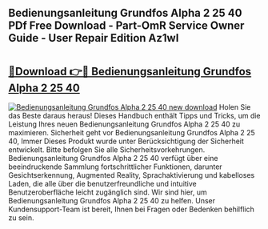 ## Bedienungsanleitung Grundfos Alpha 2 25 40 PDf Free Download - Part-OmR Service Owner Guide - User Repair Edition Az1wI

# <h2><a href="http://df36ix.blite.top/?on=Bedienungsanleitung+Grundfos+Alpha+2+25+40">🔗Download 👉🔴 Bedienungsanleitung Grundfos Alpha 2 25 40</a></h2>

[![Bedienungsanleitung Grundfos Alpha 2 25 40 new download](https://i.imgur.com/lujVjoI.png)](http://df36ix.blite.top/?on=Bedienungsanleitung+Grundfos+Alpha+2+25+40)
Holen Sie das Beste daraus heraus! Dieses Handbuch enthält Tipps und Tricks, um die Leistung Ihres neuen Bedienungsanleitung Grundfos Alpha 2 25 40 zu maximieren. Sicherheit geht vor Bedienungsanleitung Grundfos Alpha 2 25 40, Immer Dieses Produkt wurde unter Berücksichtigung der Sicherheit entwickelt. Bitte befolgen Sie alle Sicherheitsvorkehrungen. Bedienungsanleitung Grundfos Alpha 2 25 40 verfügt über eine beeindruckende Sammlung fortschrittlicher Funktionen, darunter Gesichtserkennung, Augmented Reality, Sprachaktivierung und kabelloses Laden, die alle über die benutzerfreundliche und intuitive Benutzeroberfläche leicht zugänglich sind. Wir sind hier, um Bedienungsanleitung Grundfos Alpha 2 25 40 zu helfen. Unser Kundensupport-Team ist bereit, Ihnen bei Fragen oder Bedenken behilflich zu sein.
